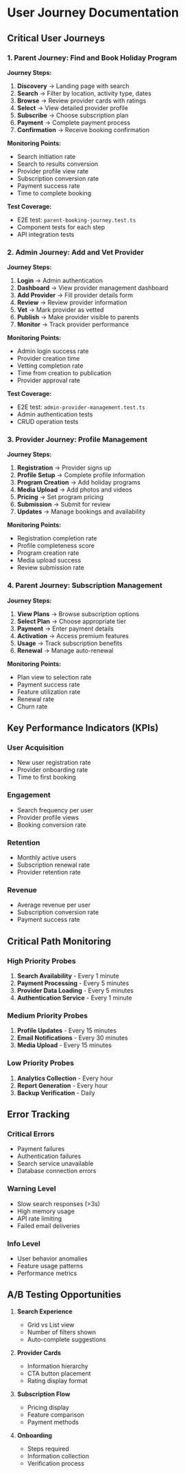 # User Journey Documentation

## Critical User Journeys

### 1. Parent Journey: Find and Book Holiday Program

**Journey Steps:**
1. **Discovery** → Landing page with search
2. **Search** → Filter by location, activity type, dates
3. **Browse** → Review provider cards with ratings
4. **Select** → View detailed provider profile
5. **Subscribe** → Choose subscription plan
6. **Payment** → Complete payment process
7. **Confirmation** → Receive booking confirmation

**Monitoring Points:**
- Search initiation rate
- Search to results conversion
- Provider profile view rate
- Subscription conversion rate
- Payment success rate
- Time to complete booking

**Test Coverage:**
- E2E test: `parent-booking-journey.test.ts`
- Component tests for each step
- API integration tests

### 2. Admin Journey: Add and Vet Provider

**Journey Steps:**
1. **Login** → Admin authentication
2. **Dashboard** → View provider management dashboard
3. **Add Provider** → Fill provider details form
4. **Review** → Review provider information
5. **Vet** → Mark provider as vetted
6. **Publish** → Make provider visible to parents
7. **Monitor** → Track provider performance

**Monitoring Points:**
- Admin login success rate
- Provider creation time
- Vetting completion rate
- Time from creation to publication
- Provider approval rate

**Test Coverage:**
- E2E test: `admin-provider-management.test.ts`
- Admin authentication tests
- CRUD operation tests

### 3. Provider Journey: Profile Management

**Journey Steps:**
1. **Registration** → Provider signs up
2. **Profile Setup** → Complete profile information
3. **Program Creation** → Add holiday programs
4. **Media Upload** → Add photos and videos
5. **Pricing** → Set program pricing
6. **Submission** → Submit for review
7. **Updates** → Manage bookings and availability

**Monitoring Points:**
- Registration completion rate
- Profile completeness score
- Program creation rate
- Media upload success
- Review submission rate

### 4. Parent Journey: Subscription Management

**Journey Steps:**
1. **View Plans** → Browse subscription options
2. **Select Plan** → Choose appropriate tier
3. **Payment** → Enter payment details
4. **Activation** → Access premium features
5. **Usage** → Track subscription benefits
6. **Renewal** → Manage auto-renewal

**Monitoring Points:**
- Plan view to selection rate
- Payment success rate
- Feature utilization rate
- Renewal rate
- Churn rate

## Key Performance Indicators (KPIs)

### User Acquisition
- New user registration rate
- Provider onboarding rate
- Time to first booking

### Engagement
- Search frequency per user
- Provider profile views
- Booking conversion rate

### Retention
- Monthly active users
- Subscription renewal rate
- Provider retention rate

### Revenue
- Average revenue per user
- Subscription conversion rate
- Payment success rate

## Critical Path Monitoring

### High Priority Probes
1. **Search Availability** - Every 1 minute
2. **Payment Processing** - Every 5 minutes
3. **Provider Data Loading** - Every 5 minutes
4. **Authentication Service** - Every 1 minute

### Medium Priority Probes
1. **Profile Updates** - Every 15 minutes
2. **Email Notifications** - Every 30 minutes
3. **Media Upload** - Every 15 minutes

### Low Priority Probes
1. **Analytics Collection** - Every hour
2. **Report Generation** - Every hour
3. **Backup Verification** - Daily

## Error Tracking

### Critical Errors
- Payment failures
- Authentication failures
- Search service unavailable
- Database connection errors

### Warning Level
- Slow search responses (>3s)
- High memory usage
- API rate limiting
- Failed email deliveries

### Info Level
- User behavior anomalies
- Feature usage patterns
- Performance metrics

## A/B Testing Opportunities

1. **Search Experience**
   - Grid vs List view
   - Number of filters shown
   - Auto-complete suggestions

2. **Provider Cards**
   - Information hierarchy
   - CTA button placement
   - Rating display format

3. **Subscription Flow**
   - Pricing display
   - Feature comparison
   - Payment methods

4. **Onboarding**
   - Steps required
   - Information collection
   - Verification process